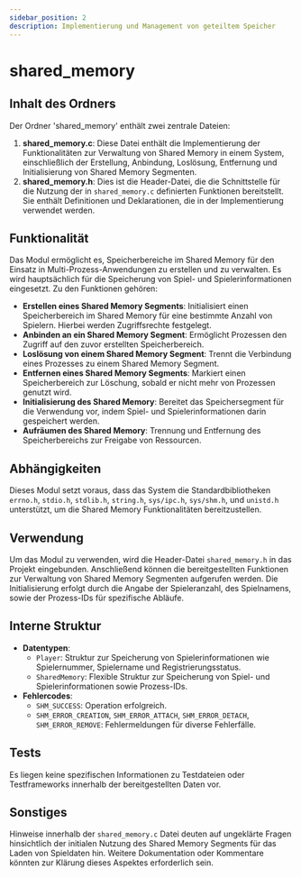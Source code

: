 ```yaml
---
sidebar_position: 2
description: Implementierung und Management von geteiltem Speicher
---
```


# shared_memory

## Inhalt des Ordners

Der Ordner 'shared_memory' enthält zwei zentrale Dateien:

1. **shared_memory.c**: Diese Datei enthält die Implementierung der Funktionalitäten zur Verwaltung von Shared Memory in einem System, einschließlich der Erstellung, Anbindung, Loslösung, Entfernung und Initialisierung von Shared Memory Segmenten.
2. **shared_memory.h**: Dies ist die Header-Datei, die die Schnittstelle für die Nutzung der in `shared_memory.c` definierten Funktionen bereitstellt. Sie enthält Definitionen und Deklarationen, die in der Implementierung verwendet werden.

## Funktionalität

Das Modul ermöglicht es, Speicherbereiche im Shared Memory für den Einsatz in Multi-Prozess-Anwendungen zu erstellen und zu verwalten. Es wird hauptsächlich für die Speicherung von Spiel- und Spielerinformationen eingesetzt. Zu den Funktionen gehören:

- **Erstellen eines Shared Memory Segments**: Initialisiert einen Speicherbereich im Shared Memory für eine bestimmte Anzahl von Spielern. Hierbei werden Zugriffsrechte festgelegt.
- **Anbinden an ein Shared Memory Segment**: Ermöglicht Prozessen den Zugriff auf den zuvor erstellten Speicherbereich.
- **Loslösung von einem Shared Memory Segment**: Trennt die Verbindung eines Prozesses zu einem Shared Memory Segment.
- **Entfernen eines Shared Memory Segments**: Markiert einen Speicherbereich zur Löschung, sobald er nicht mehr von Prozessen genutzt wird.
- **Initialisierung des Shared Memory**: Bereitet das Speichersegment für die Verwendung vor, indem Spiel- und Spielerinformationen darin gespeichert werden.
- **Aufräumen des Shared Memory**: Trennung und Entfernung des Speicherbereichs zur Freigabe von Ressourcen.

## Abhängigkeiten

Dieses Modul setzt voraus, dass das System die Standardbibliotheken `errno.h`, `stdio.h`, `stdlib.h`, `string.h`, `sys/ipc.h`, `sys/shm.h`, und `unistd.h` unterstützt, um die Shared Memory Funktionalitäten bereitzustellen.

## Verwendung

Um das Modul zu verwenden, wird die Header-Datei `shared_memory.h` in das Projekt eingebunden. Anschließend können die bereitgestellten Funktionen zur Verwaltung von Shared Memory Segmenten aufgerufen werden. Die Initialisierung erfolgt durch die Angabe der Spieleranzahl, des Spielnamens, sowie der Prozess-IDs für spezifische Abläufe.

## Interne Struktur

- **Datentypen**:
  - `Player`: Struktur zur Speicherung von Spielerinformationen wie Spielernummer, Spielername und Registrierungsstatus.
  - `SharedMemory`: Flexible Struktur zur Speicherung von Spiel- und Spielerinformationen sowie Prozess-IDs.
- **Fehlercodes**:
  - `SHM_SUCCESS`: Operation erfolgreich.
  - `SHM_ERROR_CREATION`, `SHM_ERROR_ATTACH`, `SHM_ERROR_DETACH`, `SHM_ERROR_REMOVE`: Fehlermeldungen für diverse Fehlerfälle.

## Tests

Es liegen keine spezifischen Informationen zu Testdateien oder Testframeworks innerhalb der bereitgestellten Daten vor.

## Sonstiges

Hinweise innerhalb der `shared_memory.c` Datei deuten auf ungeklärte Fragen hinsichtlich der initialen Nutzung des Shared Memory Segments für das Laden von Spieldaten hin. Weitere Dokumentation oder Kommentare könnten zur Klärung dieses Aspektes erforderlich sein.

